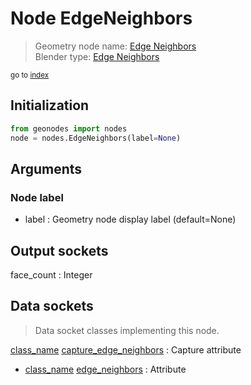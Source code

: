 
# Node EdgeNeighbors

> Geometry node name: [Edge Neighbors](https://docs.blender.org/manual/en/latest/modeling/geometry_nodes/material/edge_neighbors.html)<br>
  Blender type: [Edge Neighbors](https://docs.blender.org/api/current/bpy.types.GeometryNodeInputMeshEdgeNeighbors.html)
  
<sub>go to [index](/docs/index.md)</sub>

## Initialization

```python
from geonodes import nodes
node = nodes.EdgeNeighbors(label=None)
```



## Arguments


### Node label

- label : Geometry node display label (default=None)

## Output sockets

face_count : Integer

## Data sockets

> Data socket classes implementing this node.
  
[class_name](docs/sockets/Mesh.md) [capture_edge_neighbors](docs/sockets/Mesh.md#capture_edge_neighbors) : Capture attribute
- [class_name](docs/sockets/Mesh.md) [edge_neighbors](docs/sockets/Mesh.md#edge_neighbors) : Attribute
  
